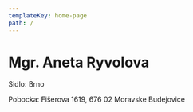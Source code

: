 ```yaml
---
templateKey: home-page
path: /
---
```

# Mgr. Aneta Ryvolova

Sidlo: Brno

Pobocka: Fišerova 1619, 676 02 Moravske Budejovice

